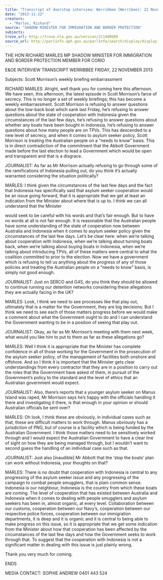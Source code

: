 ```yaml
---
title: "Transcript of doorstop interview: Werribbee [Werribee]: 22 November 2013: Scott Morrison's weekly briefing embarrassment"
date: "2013-11-22"
creators:
  - "Marles, Richard"
source: "SHADOW MINISTER FOR IMMIGRATION AND BORDER PROTECTION"
subjects:
trove_url: http://trove.nla.gov.au/version/211400989
source_url: http://parlinfo.aph.gov.au/parlInfo/search/display/display.w3p;query=Id%3A%22media/pressrel/2861644%22
---
```


 

 THE HON RICHARD MARLES MP  SHADOW MINISTER FOR IMMIGRATION AND BORDER  PROTECTION  MEMBER FOR CORIO   

 

 E&OE   INTERVIEW TRANSCRIPT  WERRIBBEE  FRIDAY, 22 NOVEMBER 2013   

 Subjects: Scott Morrison’s weekly briefing embarrassment    

 RICHARD MARLES: Alright, well thank you for coming here this afternoon. We  have seen, this afternoon, the latest episode in Scott Morrison’s farce of secrecy.   This is no longer a set of weekly briefings; this has become a weekly  embarrassment. Scott Morrison is refusing to answer questions about the tow-back  boat which sank last Friday, he’s refusing to answer questions about the state of  cooperation with Indonesia given the circumstances of the last few days, he’s  refusing to answer questions about whether any boats have been bought in  Indonesia, he’s refusing to answer questions about how many people are on TPVs.  This has descended to a new level of secrecy, and when it comes to asylum seeker  policy, Scott Morrison is treating the Australian people on a “needs to know” basis.  This is in direct contradiction of the commitment that the Abbott Government made  before the last election to lead a Government which would be open and transparent  and that is a disgrace. 

 JOURNALIST: As far as Mr Morrison actually refusing to go through some of the  ramifications of Indonesia pulling out, do you think it’s actually warranted  considering the situation politically? 

 MARLES: I think given the circumstances of the last few days and the fact that  Indonesia has specifically said that asylum seeker cooperation would be an issue  going forward, that it is appropriate that we get at least an indication from the  Minister about where that is up to. I think we can all understand that the Minister 

 would seek to be careful with his words and that’s fair enough. But to have no words  at all is not fair enough. It is reasonable that the Australian people have some  understanding of the state of cooperation now between Australia and Indonesia  when it comes to asylum seeker policy given the circumstances of the last few days.   Let’s be clear here: when we’re talking about cooperation with Indonesia, when  we’re talking about turning boats back, when we’re talking about buying boats in  Indonesia, when we’re talking about introducing TPVs, all of these matters were  central to what the coalition committed to prior to the election. Now we have a  government which is refusing to tell us anything about the progress of any of those  policies and treating the Australian people on a “needs to know” basis, is simply not  good enough. 

 JOURNALIST: Just on SERCO and G4S, do you think they should be allowed to  continue running our detention networks considering these allegations they are  actually facing in the UK? 

 MARLES: Look, I think we need to see processes like that play out, ultimately that  is a matter for the Government, they are big decisions. But I think we need to see  each of those matters progress before we would make a comment about what the  Government ought to do and I can understand the Government wanting to be in a  position of seeing that play out.  

 JOURNALIST: Okay, as far as Mr Morrison’s meeting with them next week, what  would you like him to put to them as far as these allegations go? 

 MARLES: Well I think it is appropriate that the Minister has complete confidence in  all of those working for the Government in the prosecution of the asylum seeker  policy, of the management of facilities both onshore and offshore. And so I think it is  important that the Minister gets clear understandings from every contractor that  they are in a position to carry out the roles that the Government have asked of  them, in pursuit of the Government’s policy to the standard and the level of ethics  that an Australian government would expect. 

 JOURNALIST: Also, there’s reports that a younger asylum seeker on Manus Island  was raped, Mr Morrison says he’s happy with the officials handling it there and  investigating it there, is that enough in your opinion or should Australian officials be  sent over? 

 MARLES: Oh look, I think these are obviously, in individual cases such as that,  these are difficult matters to work through. Manus obviously has a jurisdiction of  PNG, but of course is a facility which is being funded by the Australian Government.   I think those matters need to be sensitively worked through and I would expect the  Australian Government to have a clear line of sight on how they are being managed  through, but I wouldn’t want to second guess the handling of an individual case such  as that.  

 JOURNALIST: Just also [inaudible] Mr Abbott that the ‘stop the boats’ plan can  work without Indonesia, your thoughts on that? 

 MARLES: There is no doubt that cooperation with Indonesia is central to any  progressing of the asylum seeker issue and any progressing of the campaign to  combat people smugglers, that is plain common sense. Indonesia is our neighbour,  Indonesia is the country from which these boats are coming.  The level of  cooperation that has existed between Australia and Indonesia when it comes to  dealing with people smugglers and asylum seekers has been in, almost organic, at  every level. Collaboration between our customs, cooperation between our Navy’s,  cooperation between our respective police forces, cooperation between our  immigration departments, it is deep and it is organic and it is central to being able to  make progress on this issue, so it is appropriate that we get some indication from  the Minister about how that cooperation has been affected by the circumstances of  the last few days and how the Government seeks to work through that. To suggest  that the cooperation with Indonesia is not a significant matter in dealing with this  issue is just plainly wrong.  

 Thank you very much for coming.   

 ENDS   

 MEDIA CONTACT: SOPHIE ANDREW 0401 443 524   

